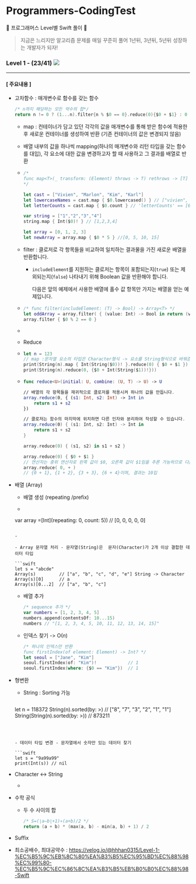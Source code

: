 # Programmers-CodingTest
🐢 프로그래머스 Level별 Swift 풀이 🚀

>지금은 느리지만 알고리즘 문제를 매일 꾸준히 풀어 1년뒤, 3년뒤, 5년뒤 성장하는 개발자가 되자!



### Level 1 - (23/41) ![](https://us-central1-progress-markdown.cloudfunctions.net/progress/51)

---

#### [ 주요내용 ]

- 고차함수 : 매개변수로 함수를 갖는 함수

  ```swift
  /* n까지 해당하는 모든 약수의 합*/
  return n != 0 ? (1...n).filter{n % $0 == 0}.reduce(0){$0 + $1} : 0
  ```

  - map : 컨테이너가 담고 있던 각각의 값을 매개변수를 통해 받은 함수에 적용한 후 새로운 컨테이너를 생성하여 반환 (기존 컨테이너의 값은 변경되지 않음)

  - 배열 내부의 값을 하나씩 mapping(하나의 매개변수와 리턴 타입을 갖는 함수를 대입), 각 요소에 대한 값을 변경하고자 할 때 사용하고 그 결과를 배열로 반환

  - ```swift
    /*
    func map<T>(_ transform: (Element) throws -> T) rethrows -> [T]
    */
    
    let cast = ["Vivien", "Marlon", "Kim", "Karl"]
    let lowercaseNames = cast.map { $0.lowercased() } // ["vivien", "marlon", "kim", "karl"]
    let letterCounts = cast.map { $0.count } // 'letterCounts' == [6, 6, 3, 4]
    
    var string = ["1","2","3","4"]
    string.map { Int($0)! } // [1,2,3,4] 
    
    let array = [0, 1, 2, 3]
    let newArray = array.map { $0 * 5 } //[0, 5, 10, 15]
    ```

    

  - filter : 클로저로 각 항목들을 비교하여 일치하는 결과물을 가진 새로운 배열을 반환합니다.

    - `includeElement`를 지원하는 클로저는 항목이 포함되는지(`true`) 또는 제외되는지(`false`) 나타내기 위해 Boolean 값을 반환해야 합니다.

      다음은 앞의 예제에서 사용한 배열에 홀수 값 항목만 가지는 배열을 얻는 예제입니다.

  - ```swift
    /* func filter(includeElement: (T) -> Bool) -> Array<T> */
    let oddArray = array.filter( { (value: Int) -> Bool in return (value % 2 == 0) } )
    array.filter { $0 % 2 == 0 }
    ```

  - 

  - Reduce

  - ```swift
    let n = 123
    // map :문자열 요소의 타입은 Character형식 -> 요소를 String형식으로 바꿔준 다음, 다시 정수형으로 바꿈
    print(String(n).map { Int(String($0))! }.reduce(0) { $0 + $1 })
    print(String(n).reduce(0, {$0 + Int(String($1))!}))
    ```

  - ```swift
    func reduce<U>(initial: U, combine: (U, T) -> U) -> U
    
    // 배열의 각 항목들을 재귀적으로 클로저를 적용시켜 하나의 값을 만듭니다.
    array.reduce(0, { (s1: Int, s2: Int) -> Int in
        return s1 + s2
    })
    
    // 클로저는 함수의 마지막에 위치하면 다른 인자와 분리하여 작성할 수 있습니다.
    array.reduce(0) { (s1: Int, s2: Int) -> Int in
        return s1 + s2
    }
    
    array.reduce(0) { (s1, s2) in s1 + s2 }
    
    array.reduce(0) { $0 + $1 }
    // 연산자는 중위 연산자로 왼쪽 값이 $0, 오른쪽 값이 $1임을 추론 가능하므로 다음과 같이 생략 가능
    array.reduce( 0, + )
    // {0 + 1}, {1 + 2}, {3 + 3}, {6 + 4}이며, 결과는 10입
    ```

    

- 배열 (Array)

  - 배열 생성 (repeating /prefix)

  - ```swift
  var array =[Int](repeating: 0, count: 5)) // [0, 0, 0, 0, 0]
    ```

  - 

  - Array 문자열 처리 - 문자열(String)은  문자(Character)가 2개 이상 결합한 데이터 타입 

    ```swift
    let s = "abcde"
    Array(s)         // ["a", "b", "c", "d", "e"] String -> Character
    Array(s)[0]      // a
    Array(s)[0...2]  // ["a", "b", "c"]
    ```

  - 배열 추가

    ```swift
    /* sequence 추가 */
    var numbers = [1, 2, 3, 4, 5]
    numbers.append(contentsOf: 10...15) 
    numbers // "[1, 2, 3, 4, 5, 10, 11, 12, 13, 14, 15]"
    ```

  - 인덱스 찾기 -> O(*n*)

    ```swift
    /* 하나의 인덱스만 반환 
    func firstIndex(of element: Element) -> Int? */
    let seoul = ["Jane", "Kim"]
    seoul.firstIndex(of: "Kim")!            // 1
    seoul.firstIndex(where: {$0 == "Kim"})  // 1
    ```

- 형변환

  - String : Sorting 가능

    ```swift
  let n = 118372
    String(n).sorted(by: >)         // ["8", "7", "3", "2", "1", "1"]
    String(String(n).sorted(by: >)) // 873211
    ```
    

    
  - 데이터 타입 변경 - 문자열에서 숫자만 있는 데이터 찾기

    ```swift
    let s = "9a99a99"
    print(Int(s)) // nil
    ```

- Character <-> String

  - 

- 수학 공식

  - 두 수 사이의 합

    ```swift
    /* S=(∣a−b∣+1)∗(a+b)/2 */
    return (a + b) * (max(a, b) - min(a, b) + 1) / 2
    ```

    

- Suffix
- 최소공배수, 최대공약수 : https://velog.io/@hhhan0315/Level-1-%EC%B5%9C%EB%8C%80%EA%B3%B5%EC%95%BD%EC%88%98%EC%99%80-%EC%B5%9C%EC%86%8C%EA%B3%B5%EB%B0%B0%EC%88%98-Swift



